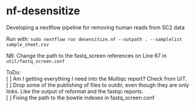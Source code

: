 # nf-desensitize
Developing a nextflow pipeline for removing human reads from SC2 data

Run with:
`sudo nextflow run desensitize.nf --outpath . --samplelist sample_sheet.csv`  

NB: Change the path to the fastq_screen references on Line 67 in `util/fastq_screen.conf`


ToDo:  
[ ] Am I getting everything I need into the Multiqc report? Check from UiT.  
[ ] Drop some of the publishing of files to outdir, even though they are only links. Like the output of reformat and the fastqc reports.  
[ ] Fixing the path to the bowtie indexes in fastq_screen.conf
